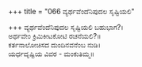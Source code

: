 +++
title = "066 ವ್ಯರ್ಥವೆಂದೆನಿಪುದಲ ಸೃಷ್ಟಿಯಲಿ"

+++
ವ್ಯರ್ಥವೆಂದೆನಿಪುದಲ ಸೃಷ್ಟಿಯಲಿ ಬಹುಭಾಗ?।  
ಅರ್ಥವೇಂ ಕ್ರಿಮಿಕೀಟಕೋಟಿ ರಚನೆಯಲಿ?॥  
ಕರ್ತನಾಲೋಚಿಸದ ದುಂದಿನವನೆಂಬ ನುಡಿ।  
ಯರ್ಧದೃಷ್ಟಿಯ ವಿವರ - ಮಂಕುತಿಮ್ಮ॥  
